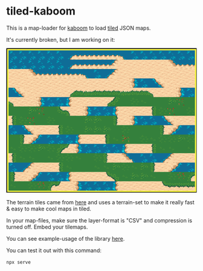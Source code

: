 # tiled-kaboom

This is a map-loader for [kaboom](https://kaboomjs.com/) to load [tiled](https://www.mapeditor.org/) JSON maps.

It's currently broken, but I am working on it:

![screenshot](screenshot.png)


The terrain tiles came from [here](https://opengameart.org/content/tiled-terrains) and uses a terrain-set to make it really fast & easy to make cool maps in tiled.

In your map-files, make sure the layer-format is "CSV" and compression is turned off. Embed your tilemaps.

You can see example-usage of the library [here](https://github.com/konsumer/tiled-kaboom/blob/main/index.html).

You can test it out with this command:

```sh
npx serve
```